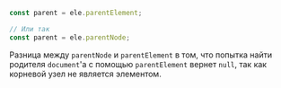 ```javascript
const parent = ele.parentElement;

// Или так
const parent = ele.parentNode;
```

Разница между `parentNode` и `parentElement` в том, что попытка найти родителя `document`'а с помощью `parentElement` вернет `null`, так как корневой узел не является элементом.
